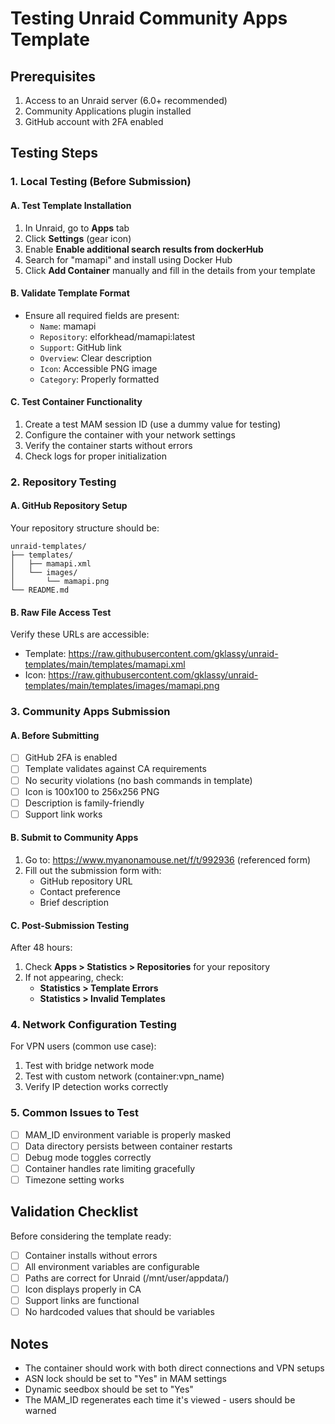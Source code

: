 # Testing Unraid Community Apps Template

## Prerequisites
1. Access to an Unraid server (6.0+ recommended)
2. Community Applications plugin installed
3. GitHub account with 2FA enabled

## Testing Steps

### 1. Local Testing (Before Submission)

#### A. Test Template Installation
1. In Unraid, go to **Apps** tab
2. Click **Settings** (gear icon)
3. Enable **Enable additional search results from dockerHub**
4. Search for "mamapi" and install using Docker Hub
5. Click **Add Container** manually and fill in the details from your template

#### B. Validate Template Format
- Ensure all required fields are present:
  - `Name`: mamapi
  - `Repository`: elforkhead/mamapi:latest
  - `Support`: GitHub link
  - `Overview`: Clear description
  - `Icon`: Accessible PNG image
  - `Category`: Properly formatted

#### C. Test Container Functionality
1. Create a test MAM session ID (use a dummy value for testing)
2. Configure the container with your network settings
3. Verify the container starts without errors
4. Check logs for proper initialization

### 2. Repository Testing

#### A. GitHub Repository Setup
Your repository structure should be:
```
unraid-templates/
├── templates/
│   ├── mamapi.xml
│   └── images/
│       └── mamapi.png
└── README.md
```

#### B. Raw File Access Test
Verify these URLs are accessible:
- Template: https://raw.githubusercontent.com/gklassy/unraid-templates/main/templates/mamapi.xml
- Icon: https://raw.githubusercontent.com/gklassy/unraid-templates/main/templates/images/mamapi.png

### 3. Community Apps Submission

#### A. Before Submitting
- [ ] GitHub 2FA is enabled
- [ ] Template validates against CA requirements
- [ ] No security violations (no bash commands in template)
- [ ] Icon is 100x100 to 256x256 PNG
- [ ] Description is family-friendly
- [ ] Support link works

#### B. Submit to Community Apps
1. Go to: https://www.myanonamouse.net/f/t/992936 (referenced form)
2. Fill out the submission form with:
   - GitHub repository URL
   - Contact preference
   - Brief description

#### C. Post-Submission Testing
After 48 hours:
1. Check **Apps > Statistics > Repositories** for your repository
2. If not appearing, check:
   - **Statistics > Template Errors**
   - **Statistics > Invalid Templates**

### 4. Network Configuration Testing

For VPN users (common use case):
1. Test with bridge network mode
2. Test with custom network (container:vpn_name)
3. Verify IP detection works correctly

### 5. Common Issues to Test

- [ ] MAM_ID environment variable is properly masked
- [ ] Data directory persists between container restarts
- [ ] Debug mode toggles correctly
- [ ] Container handles rate limiting gracefully
- [ ] Timezone setting works

## Validation Checklist

Before considering the template ready:
- [ ] Container installs without errors
- [ ] All environment variables are configurable
- [ ] Paths are correct for Unraid (/mnt/user/appdata/)
- [ ] Icon displays properly in CA
- [ ] Support links are functional
- [ ] No hardcoded values that should be variables

## Notes
- The container should work with both direct connections and VPN setups
- ASN lock should be set to "Yes" in MAM settings
- Dynamic seedbox should be set to "Yes" 
- The MAM_ID regenerates each time it's viewed - users should be warned
